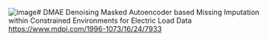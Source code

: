 ![image](https://github.com/Jaeik-Jeong/DMAE/assets/34876552/8ea719cf-29c2-4019-a72b-6886fc379cae)# DMAE
Denoising Masked Autoencoder based Missing Imputation within Constrained Environments for Electric Load Data
https://www.mdpi.com/1996-1073/16/24/7933
